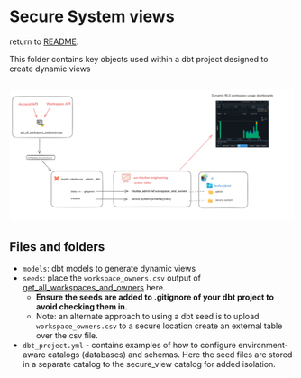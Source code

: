 # **Secure System views**
return to [README](../README.md).

This folder contains key objects used within a dbt project designed to create dynamic views

##
![Billing Image](img/billing.png)


## Files and folders
- `models`: dbt models to generate dynamic views
- `seeds`: place the `workspace_owners.csv` output of [get_all_workspaces_and_owners](get_all_workspaces_and_owners/get_all_workspaces_and_owners.md) here. 
    - **Ensure the seeds are added to .gitignore of your dbt project to avoid checking them in.** 
    - Note: an alternate approach to using a dbt seed is to upload `workspace_owners.csv` to a secure location create an external table over the csv file.
- `dbt_project.yml` - contains examples of how to configure environment-aware catalogs (databases) and schemas. Here the seed files are stored in a separate catalog to the secure_view catalog for added isolation.



